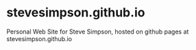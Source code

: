 # stevesimpson.github.io
Personal Web Site for Steve Simpson, hosted on github pages at stevesimpson.github.io
